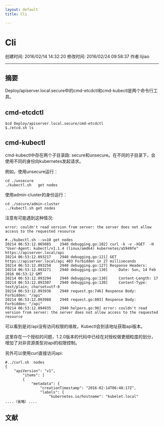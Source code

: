 ```yaml
---
layout: default
title: Cli

---
```


# Cli
创建时间: 2016/02/14 14:32:20  修改时间: 2016/02/24 09:58:37 作者:lijiao

----

## 摘要

Deploy/apiserver.local.secure中的cmd-etcdctl和cmd-kubectl是两个命令行工具。

## cmd-etcdctl

	$cd Deploy/apiserver.local.secure/cmd-etcdctl
	$./etcd.sh ls

## cmd-kubectl

cmd-kubectl中存在两个子目录路: secure和unsecure。在不同的子目录下，会使用不同的身份向kubernetes发起请求。

例如，使用unsecure运行：

	cd ./unsecure
	./kubectl.sh   get nodes   

使用admin-cluster的身份运行：

	cd ./secure/admin-cluster
	../kubectl.sh get nodes

注意有可能遇到这种情况:

	error: couldn't read version from server: the server does not allow access to the requested resource
	
	#../kubectl.sh --v=10 get nodes
	I0214 06:53:12.065085    2940 debugging.go:102] curl -k -v -XGET  -H "User-Agent: kubectl/v1.1.4 (linux/amd64) kubernetes/a5949fe" https://apiserver.local/api
	I0214 06:53:12.093217    2940 debugging.go:121] GET https://apiserver.local/api 403 Forbidden in 27 milliseconds
	I0214 06:53:12.093258    2940 debugging.go:127] Response Headers:
	I0214 06:53:12.093271    2940 debugging.go:130]     Date: Sun, 14 Feb 2016 06:53:12 GMT
	I0214 06:53:12.093294    2940 debugging.go:130]     Content-Length: 17
	I0214 06:53:12.093307    2940 debugging.go:130]     Content-Type: text/plain; charset=utf-8
	I0214 06:53:12.093936    2940 request.go:746] Response Body: Forbidden: "/api"
	I0214 06:53:12.093988    2940 request.go:803] Response Body: Forbidden: "/api"
	F0214 06:53:12.094935    2940 helpers.go:96] error: couldn't read version from server: the server does not allow access to the requested resource

可以看到是对/api没有访问权限的缘故，Kubectl会到该地址获取api版本。

这里存在一个授权的问题，1.2.0版本的代码中已经在对授权做更细粒度的划分，增加了对非资源类型对api的权限控制。

另外可以使用curl直接访问api:

	#../curl.sh  nodes
	{
	    "apiVersion": "v1",
	        "items": [
	        {
	            "metadata": {
	                "creationTimestamp": "2016-02-14T06:48:17Z",
	                "labels": {
	                    "kubernetes.io/hostname": "kubelet.local"
	....（省略）....

## 文献
